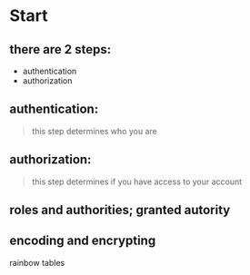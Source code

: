 # Start

## there are 2 steps: 
* authentication 
* authorization

## authentication:
>this step determines who you are

## authorization:
>this step determines if you have access to your account

## roles and authorities; granted autority

## encoding and encrypting
rainbow tables

## 


